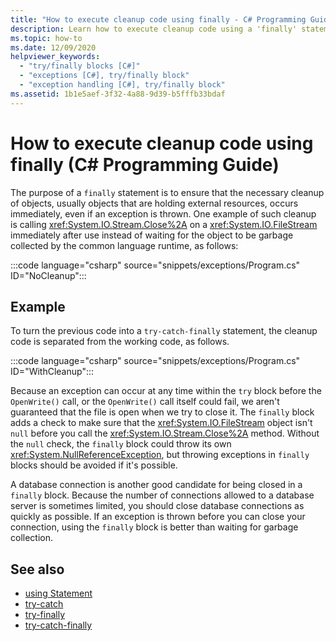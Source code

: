 ```yaml
---
title: "How to execute cleanup code using finally - C# Programming Guide"
description: Learn how to execute cleanup code using a 'finally' statement. Finally statements ensure that any necessary cleanup of objects occurs immediately.
ms.topic: how-to
ms.date: 12/09/2020
helpviewer_keywords: 
  - "try/finally blocks [C#]"
  - "exceptions [C#], try/finally block"
  - "exception handling [C#], try/finally block"
ms.assetid: 1b1e5aef-3f32-4a88-9d39-b5fffb33bdaf
---
```

# How to execute cleanup code using finally (C# Programming Guide)

The purpose of a `finally` statement is to ensure that the necessary cleanup of objects, usually objects that are holding external resources, occurs immediately, even if an exception is thrown. One example of such cleanup is calling <xref:System.IO.Stream.Close%2A> on a <xref:System.IO.FileStream> immediately after use instead of waiting for the object to be garbage collected by the common language runtime, as follows:

:::code language="csharp" source="snippets/exceptions/Program.cs" ID="NoCleanup":::

## Example

To turn the previous code into a `try-catch-finally` statement, the cleanup code is separated from the working code, as follows.

:::code language="csharp" source="snippets/exceptions/Program.cs" ID="WithCleanup":::

Because an exception can occur at any time within the `try` block before the `OpenWrite()` call, or the `OpenWrite()` call itself could fail, we aren't guaranteed that the file is open when we try to close it. The `finally` block adds a check to make sure that the <xref:System.IO.FileStream> object isn't `null` before you call the <xref:System.IO.Stream.Close%2A> method. Without the `null` check, the `finally` block could throw its own <xref:System.NullReferenceException>, but throwing exceptions in `finally` blocks should be avoided if it's possible.

A database connection is another good candidate for being closed in a `finally` block. Because the number of connections allowed to a database server is sometimes limited, you should close database connections as quickly as possible. If an exception is thrown before you can close your connection, using the `finally` block is better than waiting for garbage collection.

## See also

- [using Statement](../../language-reference/keywords/using-statement.md)
- [try-catch](../../language-reference/keywords/try-catch.md)
- [try-finally](../../language-reference/keywords/try-finally.md)
- [try-catch-finally](../../language-reference/keywords/try-catch-finally.md)
